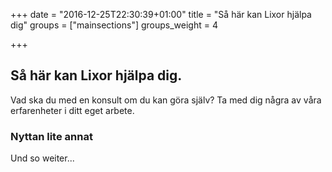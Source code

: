 +++
date = "2016-12-25T22:30:39+01:00"
title = "Så här kan Lixor hjälpa dig"
groups = ["mainsections"]
groups_weight = 4

+++

## Så här kan Lixor hjälpa dig.
Vad ska du med en konsult om du kan göra själv? Ta med dig några av våra
erfarenheter i ditt eget arbete.
<!--more-->

### Nyttan lite annat
Und so weiter...
